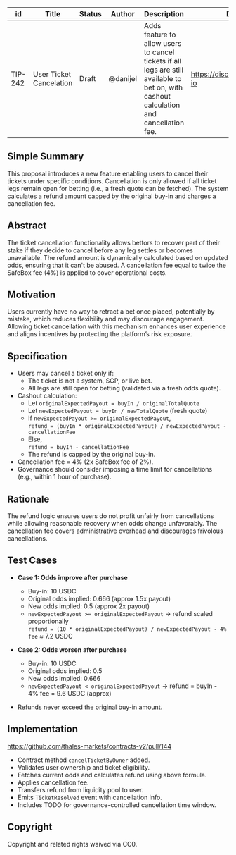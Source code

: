 | id    | Title                      | Status      | Author  | Description                                                                                     | Discussions to                          | Created    |
|-------|----------------------------|-------------|---------|-------------------------------------------------------------------------------------------------|---------------------------------------|------------|
| TIP-242 | User Ticket Cancelation     | Draft | @danijel | Adds feature to allow users to cancel tickets if all legs are still available to bet on, with cashout calculation and cancellation fee. | https://discord.com/invite/overtime-io | 2025-06-03 |

## Simple Summary

This proposal introduces a new feature enabling users to cancel their tickets under specific conditions. Cancellation is only allowed if all ticket legs remain open for betting (i.e., a fresh quote can be fetched). The system calculates a refund amount capped by the original buy-in and charges a cancellation fee.

## Abstract

The ticket cancellation functionality allows bettors to recover part of their stake if they decide to cancel before any leg settles or becomes unavailable. The refund amount is dynamically calculated based on updated odds, ensuring that it can't be abused. A cancellation fee equal to twice the SafeBox fee (4%) is applied to cover operational costs.

## Motivation

Users currently have no way to retract a bet once placed, potentially by mistake, which reduces flexibility and may discourage engagement. Allowing ticket cancellation with 
this mechanism enhances user experience and aligns incentives by protecting the platform’s risk exposure.

## Specification

- Users may cancel a ticket only if:
  - The ticket is not a system, SGP, or live bet.
  - All legs are still open for betting (validated via a fresh odds quote).
- Cashout calculation:
  - Let `originalExpectedPayout = buyIn / originalTotalQuote`
  - Let `newExpectedPayout = buyIn / newTotalQuote` (fresh quote)
  - If `newExpectedPayout >= originalExpectedPayout`,  
    `refund = (buyIn * originalExpectedPayout) / newExpectedPayout - cancellationFee`
  - Else,  
    `refund = buyIn - cancellationFee`
  - The refund is capped by the original buy-in.
- Cancellation fee = 4% (2x SafeBox fee of 2%).
- Governance should consider imposing a time limit for cancellations (e.g., within 1 hour of purchase).

## Rationale

The refund logic ensures users do not profit unfairly from cancellations while allowing reasonable recovery when odds change unfavorably. The cancellation fee covers administrative overhead and discourages frivolous cancellations.

## Test Cases

- **Case 1: Odds improve after purchase**
  - Buy-in: 10 USDC
  - Original odds implied: 0.666 (approx 1.5x payout)
  - New odds implied: 0.5 (approx 2x payout)
  - `newExpectedPayout >= originalExpectedPayout` → refund scaled proportionally  
    `refund = (10 * originalExpectedPayout) / newExpectedPayout - 4% fee` ≈ 7.2 USDC
  
- **Case 2: Odds worsen after purchase**
  - Buy-in: 10 USDC
  - Original odds implied: 0.5
  - New odds implied: 0.666
  - `newExpectedPayout < originalExpectedPayout` → refund = buyIn - 4% fee = 9.6 USDC (approx)

- Refunds never exceed the original buy-in amount.

## Implementation

https://github.com/thales-markets/contracts-v2/pull/144

- Contract method `cancelTicketByOwner` added.
- Validates user ownership and ticket eligibility.
- Fetches current odds and calculates refund using above formula.
- Applies cancellation fee.
- Transfers refund from liquidity pool to user.
- Emits `TicketResolved` event with cancellation info.
- Includes TODO for governance-controlled cancellation time window.

## Copyright

Copyright and related rights waived via CC0.

